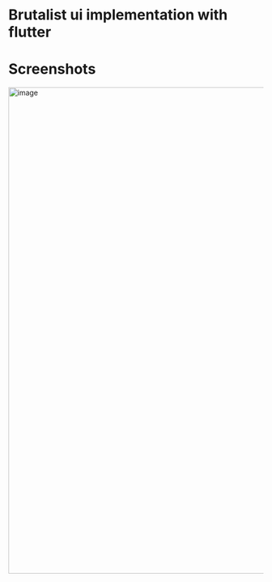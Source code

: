 # Brutalist ui implementation with flutter

# Screenshots
<img width="960" alt="image" src="https://user-images.githubusercontent.com/73703812/192104915-f09dbc28-8263-42b3-9707-6b2e07bfeab2.png">
